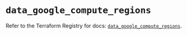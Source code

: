 # `data_google_compute_regions`

Refer to the Terraform Registry for docs: [`data_google_compute_regions`](https://registry.terraform.io/providers/hashicorp/google/6.24.0/docs/data-sources/compute_regions).
